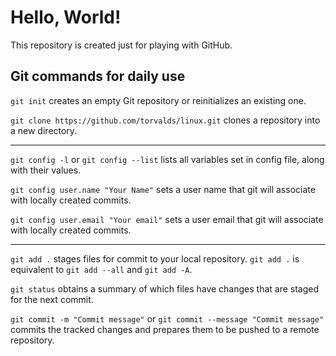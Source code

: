 # Hello, World!
This repository is created just for playing with GitHub.

## Git commands for daily use

`git init` creates an empty Git repository or reinitializes an existing one.

`git clone https://github.com/torvalds/linux.git` clones a repository into a new directory.

***

`git config -l` or `git config --list` lists all variables set in config file, along with their values.

`git config user.name "Your Name"` sets a user name that git will associate with locally created commits.

`git config user.email "Your email"` sets a user email that git will associate with locally created commits. 

***

`git add .` stages files for commit to your local repository.
`git add .` is equivalent to `git add --all` and `git add -A`.

`git status` obtains a summary of which files have changes that are staged for the next commit.

`git commit -m "Commit message"` or `git commit --message "Commit message"` commits the tracked changes and prepares them to be pushed to a remote repository.
